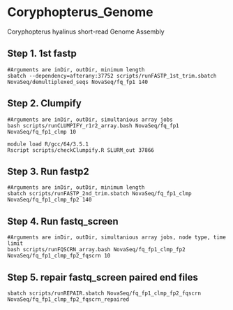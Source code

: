 # Coryphopterus_Genome
Coryphopterus hyalinus short-read Genome Assembly

## Step 1. 1st fastp
```
#Arguments are inDir, outDir, minimum length
sbatch --dependency=afterany:37752 scripts/runFASTP_1st_trim.sbatch NovaSeq/demultiplexed_seqs NovaSeq/fq_fp1 140
```

## Step 2. Clumpify
```
#Arguments are inDir, outDir, simultanious array jobs
bash scripts/runCLUMPIFY_r1r2_array.bash NovaSeq/fq_fp1 NovaSeq/fq_fp1_clmp 10

module load R/gcc/64/3.5.1
Rscript scripts/checkClumpify.R SLURM_out 37866
```

## Step 3. Run fastp2
```
#Arguments are inDir, outDir, minimum length
sbatch scripts/runFASTP_2nd_trim.sbatch NovaSeq/fq_fp1_clmp NovaSeq/fq_fp1_clmp_fp2 140
```

## Step 4. Run fastq_screen
```
#Arguments are inDir, outDir, simultanious array jobs, node type, time limit
bash scripts/runFQSCRN_array.bash NovaSeq/fq_fp1_clmp_fp2 NovaSeq/fq_fp1_clmp_fp2_fqscrn 10
```

## Step 5. repair fastq_screen paired end files
```
sbatch scripts/runREPAIR.sbatch NovaSeq/fq_fp1_clmp_fp2_fqscrn NovaSeq/fq_fp1_clmp_fp2_fqscrn_repaired
```
